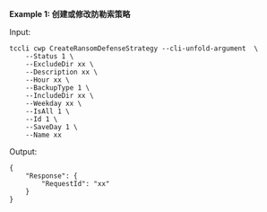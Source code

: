 **Example 1: 创建或修改防勒索策略**



Input: 

```
tccli cwp CreateRansomDefenseStrategy --cli-unfold-argument  \
    --Status 1 \
    --ExcludeDir xx \
    --Description xx \
    --Hour xx \
    --BackupType 1 \
    --IncludeDir xx \
    --Weekday xx \
    --IsAll 1 \
    --Id 1 \
    --SaveDay 1 \
    --Name xx
```

Output: 
```
{
    "Response": {
        "RequestId": "xx"
    }
}
```

